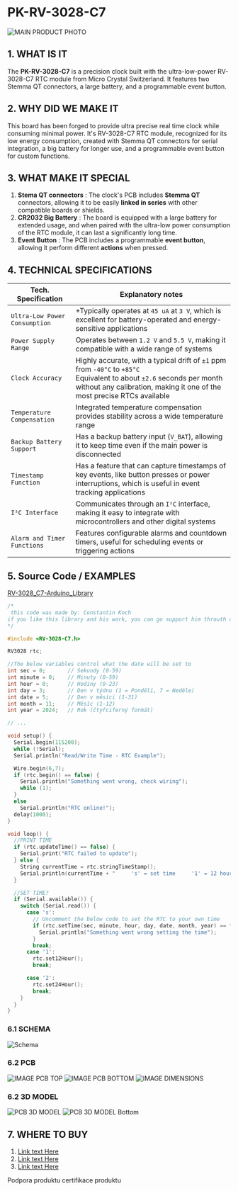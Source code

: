 # PK-RV-3028-C7

![MAIN PRODUCT PHOTO](./hardware/pcb/PCB_front_side.png)

## 1. WHAT IS IT

The **PK-RV-3028-C7** is a precision clock built with the ultra-low-power RV-3028-C7 RTC module from Micro Crystal Switzerland. It features two Stemma QT connectors, a large battery, and a programmable event button.

## 2. WHY DID WE MAKE IT

This board has been forged to provide ultra precise real time clock while consuming minimal power. It's RV-3028-C7 RTC module, recognized for its low energy consumption, created with Stemma QT connectors for serial integration, a big battery for longer use, and a programmable event button for custom functions.

## 3. WHAT MAKE IT SPECIAL

1. **Stema QT connectors** : The clock's PCB includes **Stemma QT** connectors, allowing it to be easily **linked in series** with other compatible boards or shields.
2. **CR2032 Big Battery** : The board is equipped with a large battery for extended usage, and when paired with the ultra-low power consumption of the RTC module, it can last a significantly long time.
3. **Event Button** : The PCB includes a programmable **event button**, allowing it perform different **actions** when pressed.

## 4. TECHNICAL SPECIFICATIONS
| **Tech. Specification** | **Explanatory notes** |
|-------------------------|-----------------------|
| `Ultra-Low Power Consumption` | +Typically operates at `45 uA` at `3 V`, which is excellent for battery-operated and energy-sensitive applications|
| `Power Supply Range` |Operates between `1.2 V` and `5.5 V`, making it compatible with a wide range of systems|
| `Clock Accuracy` |Highly accurate, with a typical drift of `±1` ppm from `-40°C` to `+85°C` <br> Equivalent to about `±2.6` seconds per month without any calibration, making it one of the most precise RTCs available|
| `Temperature Compensation` |Integrated temperature compensation provides stability across a wide temperature range|
| `Backup Battery Support` |Has a backup battery input (`V_BAT`), allowing it to keep time even if the main power is disconnected|
| `Timestamp Function` |Has a feature that can capture timestamps of key events, like button presses or power interruptions, which is useful in event tracking applications|
| `I²C Interface` | Communicates through an `I²C` interface, making it easy to integrate with microcontrollers and other digital systems|
| `Alarm and Timer Functions` |Features configurable alarms and countdown timers, useful for scheduling events or triggering actions|


## 5. Source Code / EXAMPLES

[RV-3028_C7-Arduino_Library](https://github.com/constiko/RV-3028_C7-Arduino_Library)
```c++
/*
 this code was made by: Constantin Koch
if you like this library and his work, you can go support him throuth out the link on top 
*/

#include <RV-3028-C7.h>

RV3028 rtc;

//The below variables control what the date will be set to
int sec = 0;       // Sekundy (0-59)
int minute = 0;    // Minuty (0-59)
int hour = 0;      // Hodiny (0-23)
int day = 3;       // Den v týdnu (1 = Pondělí, 7 = Neděle)
int date = 5;      // Den v měsíci (1-31)
int month = 11;    // Měsíc (1-12)
int year = 2024;   // Rok (čtyřciferný formát)

// ...

void setup() {
  Serial.begin(115200);
  while (!Serial);
  Serial.println("Read/Write Time - RTC Example");

  Wire.begin(6,7);
  if (rtc.begin() == false) {
    Serial.println("Something went wrong, check wiring");
    while (1);
  }
  else
    Serial.println("RTC online!");
  delay(1000);
}

void loop() {
  //PRINT TIME
  if (rtc.updateTime() == false) {
    Serial.print("RTC failed to update");
  } else {
    String currentTime = rtc.stringTimeStamp();
    Serial.println(currentTime + "     's' = set time     '1' = 12 hours format     '2' = 24 hours format");
  }

  //SET TIME?
  if (Serial.available()) {
    switch (Serial.read()) {
      case 's':
        // Uncomment the below code to set the RTC to your own time
        if (rtc.setTime(sec, minute, hour, day, date, month, year) == false) {
          Serial.println("Something went wrong setting the time");
        }
        break;
      case '1':
        rtc.set12Hour();
        break;

      case '2':
        rtc.set24Hour();
        break;
    }
  }
}
```

### 6.1 SCHEMA

![Schema](./hardware/schema/schema.png)

### 6.2 PCB

![IMAGE PCB TOP](./hardware/pcb/PCB_front_side.png)
![IMAGE PCB BOTTOM](./hardware/pcb/PCB_Back_side.png)
![IMAGE DIMENSIONS](./hardware/pcb/dimension.png)

### 6.2 3D MODEL

![PCB 3D MODEL](./photos/PCB_3D_Top.png)
![PCB 3D MODEL Bottom](./photos/PCB_3D_bottom.png)

## 7. WHERE TO BUY

1. [Link text Here](https://prokyber.cz)
2. [Link text Here](https://prokyber.cz)
3. [Link text Here](https://prokyber.cz)

Podpora produktu
certifikace produktu
